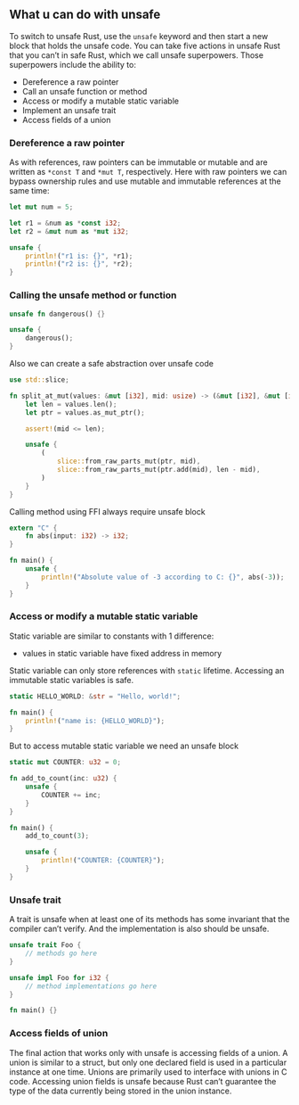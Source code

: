 ## What u can do with unsafe

To switch to unsafe Rust, use the `unsafe` keyword and then start a new block that holds the unsafe code.
You can take five actions in unsafe Rust that you can’t in safe Rust, which we call unsafe superpowers.
Those superpowers include the ability to:
- Dereference a raw pointer
- Call an unsafe function or method
- Access or modify a mutable static variable
- Implement an unsafe trait
- Access fields of a union

### Dereference a raw pointer

As with references, raw pointers can be immutable or mutable and are written as `*const T` and `*mut T`, respectively.
Here with raw pointers we can bypass ownership rules and use mutable and immutable references at the same time:
```rust
let mut num = 5;

let r1 = &num as *const i32;
let r2 = &mut num as *mut i32;

unsafe {
    println!("r1 is: {}", *r1);
    println!("r2 is: {}", *r2);
}

```

### Calling the unsafe method or function

```rust
unsafe fn dangerous() {}

unsafe {
    dangerous();
}
```

Also we can create a safe abstraction over unsafe code

```rust
use std::slice;

fn split_at_mut(values: &mut [i32], mid: usize) -> (&mut [i32], &mut [i32]) {
    let len = values.len();
    let ptr = values.as_mut_ptr();

    assert!(mid <= len);

    unsafe {
        (
            slice::from_raw_parts_mut(ptr, mid),
            slice::from_raw_parts_mut(ptr.add(mid), len - mid),
        )
    }
}
```

Calling method using FFI always require unsafe block

```rust
extern "C" {
    fn abs(input: i32) -> i32;
}

fn main() {
    unsafe {
        println!("Absolute value of -3 according to C: {}", abs(-3));
    }
}
```

### Access or modify a mutable static variable

Static variable are similar to constants with 1 difference:
- values in static variable have fixed address in memory

Static variable can only store references with `static` lifetime.
Accessing an immutable static variables is safe.

```rust
static HELLO_WORLD: &str = "Hello, world!";

fn main() {
    println!("name is: {HELLO_WORLD}");
}
```

But to access mutable static variable we need an unsafe block

```rust
static mut COUNTER: u32 = 0;

fn add_to_count(inc: u32) {
    unsafe {
        COUNTER += inc;
    }
}

fn main() {
    add_to_count(3);

    unsafe {
        println!("COUNTER: {COUNTER}");
    }
}
```

### Unsafe trait

A trait is unsafe when at least one of its methods has some invariant that the compiler can’t verify.
And the implementation is also should be unsafe.

```rust
unsafe trait Foo {
    // methods go here
}

unsafe impl Foo for i32 {
    // method implementations go here
}

fn main() {}
```

### Access fields of union

The final action that works only with unsafe is accessing fields of a union.
A union is similar to a struct, but only one declared field is used in a particular instance at one time.
Unions are primarily used to interface with unions in C code.
Accessing union fields is unsafe because Rust can’t guarantee the type of the data currently being stored in the union instance.
